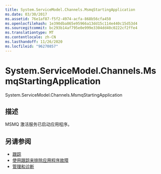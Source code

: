 ```yaml
---
title: System.ServiceModel.Channels.MsmqStartingApplication
ms.date: 03/30/2017
ms.assetid: 76e1af87-f5f2-4974-acfa-868b56cfa450
ms.openlocfilehash: 1e390dba865e95966a13dd15c114e440c15d53d4
ms.sourcegitcommit: bc293b14af795e0e999e3304dd40c0222cf2ffe4
ms.translationtype: MT
ms.contentlocale: zh-CN
ms.lasthandoff: 11/26/2020
ms.locfileid: "96270857"
---
```

# <a name="systemservicemodelchannelsmsmqstartingapplication"></a>System.ServiceModel.Channels.MsmqStartingApplication

System.ServiceModel.Channels.MsmqStartingApplication  
  
## <a name="description"></a>描述  

 MSMQ 激活服务已启动应用程序。  
  
## <a name="see-also"></a>另请参阅

- [跟踪](index.md)
- [使用跟踪来排除应用程序故障](using-tracing-to-troubleshoot-your-application.md)
- [管理和诊断](../index.md)
